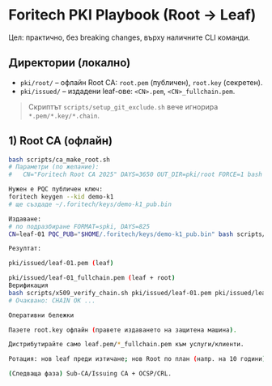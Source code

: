 # Foritech PKI Playbook (Root → Leaf)

Цел: практично, без breaking changes, върху наличните CLI команди.

## Директории (локално)
- `pki/root/`  – офлайн Root CA: `root.pem` (публичен), `root.key` (секретен).
- `pki/issued/` – издадени leaf-ове: `<CN>.pem`, `<CN>_fullchain.pem`.

> Скриптът `scripts/setup_git_exclude.sh` вече игнорира `*.pem/*.key/*.chain`.

## 1) Root CA (офлайн)
```bash
bash scripts/ca_make_root.sh
# Параметри (по желание):
#   CN="Foritech Root CA 2025" DAYS=3650 OUT_DIR=pki/root FORCE=1 bash scripts/ca_make_root.sh

Нужен е PQC публичен ключ:
foritech keygen --kid demo-k1
# ще създаде ~/.foritech/keys/demo-k1_pub.bin

Издаване:
# по подразбиране FORMAT=spki, DAYS=825
CN=leaf-01 PQC_PUB="$HOME/.foritech/keys/demo-k1_pub.bin" bash scripts/ca_issue_leaf.sh

Резултат:

pki/issued/leaf-01.pem (leaf)

pki/issued/leaf-01_fullchain.pem (leaf + root)
Верификация
bash scripts/x509_verify_chain.sh pki/issued/leaf-01.pem pki/issued/leaf-01_fullchain.pem pki/root/root.pem
# Очаквано: CHAIN OK ...

Оперативни бележки

Пазете root.key офлайн (правете издаването на защитена машина).

Дистрибутирайте само leaf.pem/*_fullchain.pem към услуги/клиенти.

Ротация: нов leaf преди изтичане; нов Root по план (напр. на 10 години).

(Следваща фаза) Sub-CA/Issuing CA + OCSP/CRL.
